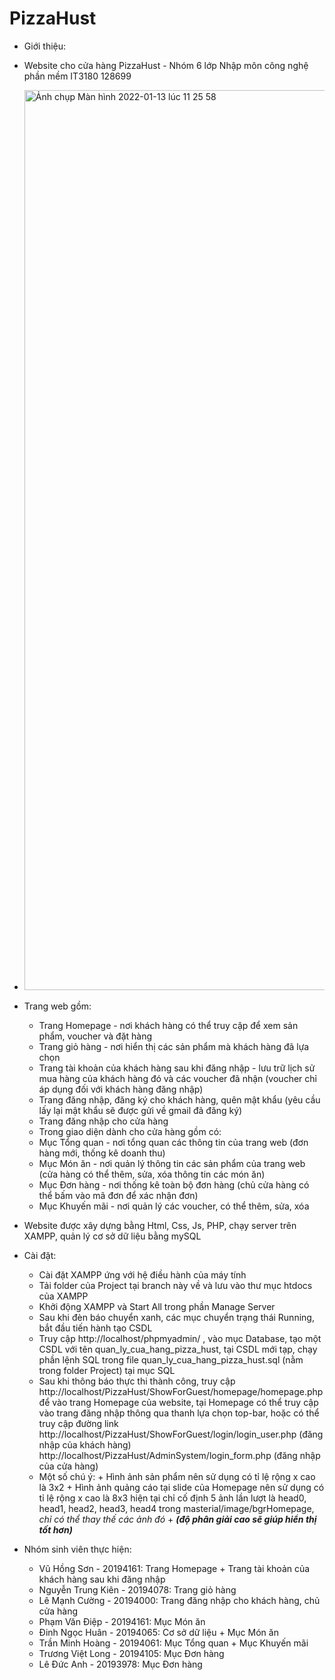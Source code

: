 # PizzaHust
* Giới thiệu:
* Website cho cửa hàng PizzaHust - Nhóm 6 lớp Nhập môn công nghệ phần mềm IT3180 128699
* <img width="1440" alt="Ảnh chụp Màn hình 2022-01-13 lúc 11 25 58" src="https://user-images.githubusercontent.com/68985886/149265804-9f5211fe-9472-4926-84eb-8d8a61535468.png">
* Trang web gồm: 
    - Trang Homepage - nơi khách hàng có thể truy cập để xem sản phẩm, voucher và đặt hàng
    - Trang giỏ hàng - nơi hiển thị các sản phẩm mà khách hàng đã lựa chọn
    - Trang tài khoản của khách hàng sau khi đăng nhập - lưu trữ lịch sử mua hàng của khách hàng đó 
      và các voucher đã nhận (voucher chỉ áp dụng đối với khách hàng đăng nhập)
    - Trang đăng nhập, đăng ký cho khách hàng, quên mật khẩu (yêu cầu lấy lại mật khẩu sẽ được gửi về gmail đã đăng ký)
    - Trang đăng nhập cho cửa hàng 
    * Trong giao diện dành cho cửa hàng gồm có:
    - Mục Tổng quan - nơi tổng quan các thông tin của trang web (đơn hàng mới, thống kê doanh thu)
    - Mục Món ăn - nơi quản lý thông tin các sản phẩm của trang web (cửa hàng có thể thêm, sửa, xóa thông tin các món ăn)
    - Mục Đơn hàng - nơi thống kê toàn bộ đơn hàng (chủ cửa hàng có thể bấm vào mã đơn để xác nhận đơn)
    - Mục Khuyến mãi - nơi quản lý các voucher, có thể thêm, sửa, xóa
* Website được xây dựng bằng Html, Css, Js, PHP, chạy server trên XAMPP, quản lý cơ sở dữ liệu bằng mySQL
* Cài đặt:
    - Cài đặt XAMPP ứng với hệ điều hành của máy tính
    - Tải folder của Project tại branch này về và lưu vào thư mục htdocs của XAMPP
    - Khởi động XAMPP và Start All trong phần Manage Server
    - Sau khi đèn báo chuyển xanh, các mục chuyển trạng thái Running, bắt đầu tiến hành tạo CSDL
    - Truy cập http://localhost/phpmyadmin/ , vào mục Database, tạo một CSDL với tên quan_ly_cua_hang_pizza_hust, 
      tại CSDL mới tạp, chạy phần lệnh SQL trong file quan_ly_cua_hang_pizza_hust.sql (nằm trong folder Project) tại mục SQL     
    - Sau khi thông báo thực thi thành công, truy cập http://localhost/PizzaHust/ShowForGuest/homepage/homepage.php để vào trang Homepage của website,
      tại Homepage có thể truy cập vào trang đăng nhập thông qua thanh lựa chọn top-bar, hoặc có thể truy cập đường link 
      http://localhost/PizzaHust/ShowForGuest/login/login_user.php (đăng nhập của khách hàng)
      http://localhost/PizzaHust/AdminSystem/login_form.php (đăng nhập của cửa hàng)
    * Một số chú ý: + Hình ảnh sản phẩm nên sử dụng có tỉ lệ rộng x cao là 3x2
                  + Hình ảnh quảng cáo tại slide của Homepage nên sử dụng có tỉ lệ rộng x cao là 8x3
                    hiện tại chỉ cố định 5 ảnh lần lượt là head0, head1, head2, head3, head4 trong masterial/image/bgrHomepage, 
                    _chỉ có thể thay thế các ảnh đó_
                  + **_(độ phân giải cao sẽ giúp hiển thị tốt hơn)_**

* Nhóm sinh viên thực hiện:
    - Vũ Hồng Sơn - 20194161: Trang Homepage + Trang tài khoản của khách hàng sau khi đăng nhập
    - Nguyễn Trung Kiên - 20194078: Trang giỏ hàng
    - Lê Mạnh Cường - 20194000: Trang đăng nhập cho khách hàng, chủ cửa hàng
    - Phạm Văn Điệp - 20194161: Mục Món ăn
    - Đinh Ngọc Huân - 20194065: Cơ sở dữ liệu + Mục Món ăn
    - Trần Minh Hoàng - 20194061: Mục Tổng quan + Mục Khuyến mãi
    - Trương Việt Long - 20194105: Mục Đơn hàng
    - Lê Đức Anh - 20193978: Mục Đơn hàng 
    
    


